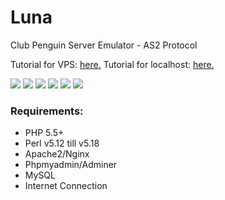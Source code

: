 Luna
====

Club Penguin Server Emulator - AS2 Protocol

Tutorial for VPS: <a href="http://awptical.pw/index.php?/topic/5-how-to-make-an-as2-cpps-on-a-vps/">here.</a>
Tutorial for localhost: <a href="http://awptical.pw/index.php?/topic/6-how-to-make-an-as2-cpps-on-localhost/">here.</a>

![](https://i.imgur.com/rD2hLCu.png)
![](https://i.imgur.com/mp0LDld.png)
![](https://i.imgur.com/JuPHMPo.png)
![](https://i.imgur.com/JjfCxWD.png)
![](https://i.imgur.com/eI2HR3p.png)
![](https://i.imgur.com/C1qeesO.png)

### Requirements:
<ul>
 <li> PHP 5.5+</li>
 <li> Perl v5.12 till v5.18</li>
 <li> Apache2/Nginx</li>
 <li> Phpmyadmin/Adminer</li>
 <li> MySQL</li>
 <li> Internet Connection</li>
</ul>
